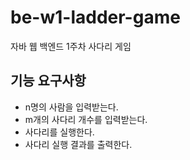 # be-w1-ladder-game

자바 웹 백엔드 1주차 사다리 게임

## 기능 요구사항
* n명의 사람을 입력받는다.
* m개의 사다리 개수를 입력받는다.
* 사다리를 실행한다.
* 사다리 실행 결과를 출력한다.
